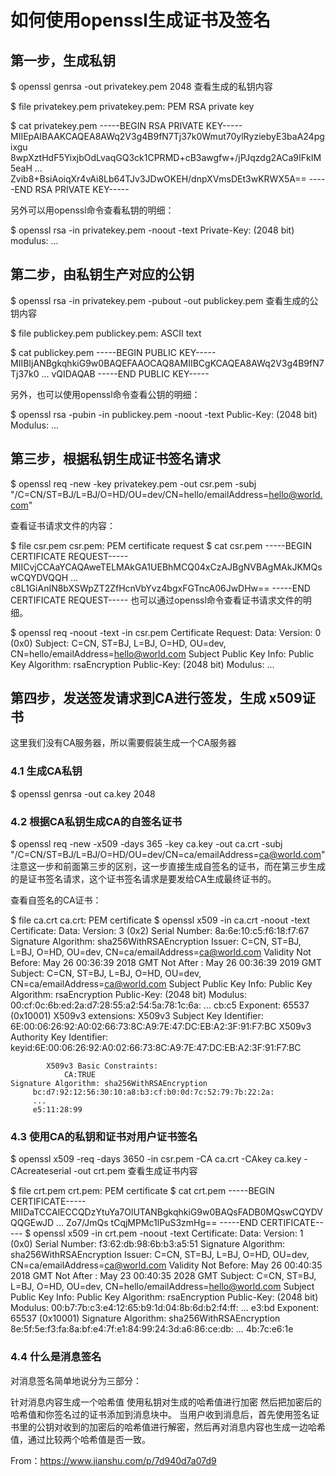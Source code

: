 # 如何使用openssl生成证书及签名

## 第一步，生成私钥

$ openssl genrsa -out privatekey.pem 2048
查看生成的私钥内容

$ file privatekey.pem 
privatekey.pem: PEM RSA private key

$ cat privatekey.pem
-----BEGIN RSA PRIVATE KEY-----
MIIEpAIBAAKCAQEA8AWq2V3g4B9fN7Tj37k0Wmut70ylRyziebyE3baA24pgixgu
8wpXztHdF5YixjbOdLvaqGQ3ck1CPRMD+cB3awgfw+/jPJqzdg2ACa9IFkIM5eaH
...
Zvib8+BsiAoiqXr4vAi8Lb64TJv3JDwOKEH/dnpXVmsDEt3wKRWX5A==
-----END RSA PRIVATE KEY-----

另外可以用openssl命令查看私钥的明细：

$ openssl rsa -in privatekey.pem -noout -text
Private-Key: (2048 bit)
modulus:
...

## 第二步，由私钥生产对应的公钥

$ openssl rsa -in privatekey.pem -pubout -out publickey.pem
查看生成的公钥内容

$ file publickey.pem 
publickey.pem: ASCII text

$ cat publickey.pem 
-----BEGIN PUBLIC KEY-----
MIIBIjANBgkqhkiG9w0BAQEFAAOCAQ8AMIIBCgKCAQEA8AWq2V3g4B9fN7Tj37k0
...
vQIDAQAB
-----END PUBLIC KEY-----

另外，也可以使用openssl命令查看公钥的明细：

$ openssl rsa -pubin -in publickey.pem -noout -text
Public-Key: (2048 bit)
Modulus:
...

## 第三步，根据私钥生成证书签名请求

$ openssl req -new -key privatekey.pem -out csr.pem -subj "/C=CN/ST=BJ/L=BJ/O=HD/OU=dev/CN=hello/emailAddress=hello@world.com"

查看证书请求文件的内容：

$ file csr.pem 
csr.pem: PEM certificate request
$ cat csr.pem 
-----BEGIN CERTIFICATE REQUEST-----
MIICvjCCAaYCAQAweTELMAkGA1UEBhMCQ04xCzAJBgNVBAgMAkJKMQswCQYDVQQH
...
c8L1GiAnIN8bXSWpZT2ZfHcnVbYvz4bgxFGTncA06JwDHw==
-----END CERTIFICATE REQUEST-----
也可以通过openssl命令查看证书请求文件的明细。

$ openssl req -noout -text -in csr.pem
Certificate Request:
    Data:
        Version: 0 (0x0)
        Subject: C=CN, ST=BJ, L=BJ, O=HD, OU=dev, CN=hello/emailAddress=hello@world.com
        Subject Public Key Info:
            Public Key Algorithm: rsaEncryption
                Public-Key: (2048 bit)
                Modulus:
                ...

## 第四步，发送签发请求到CA进行签发，生成 x509证书

这里我们没有CA服务器，所以需要假装生成一个CA服务器

### 4.1 生成CA私钥

$ openssl genrsa -out ca.key 2048

### 4.2 根据CA私钥生成CA的自签名证书

$ openssl req -new -x509 -days 365 -key ca.key -out ca.crt -subj "/C=CN/ST=BJ/L=BJ/O=HD/OU=dev/CN=ca/emailAddress=ca@world.com"
注意这一步和前面第三步的区别，这一步直接生成自签名的证书，而在第三步生成的是证书签名请求，这个证书签名请求是要发给CA生成最终证书的。

查看自签名的CA证书：

$ file ca.crt 
ca.crt: PEM certificate
$ openssl x509 -in ca.crt -noout -text   
Certificate:
    Data:
        Version: 3 (0x2)
        Serial Number:
            8a:6e:10:c5:f6:18:f7:67
    Signature Algorithm: sha256WithRSAEncryption
        Issuer: C=CN, ST=BJ, L=BJ, O=HD, OU=dev, CN=ca/emailAddress=ca@world.com
        Validity
            Not Before: May 26 00:36:39 2018 GMT
            Not After : May 26 00:36:39 2019 GMT
        Subject: C=CN, ST=BJ, L=BJ, O=HD, OU=dev, CN=ca/emailAddress=ca@world.com
        Subject Public Key Info:
            Public Key Algorithm: rsaEncryption
                Public-Key: (2048 bit)
                Modulus:
                    00:cf:0c:6b:ed:2a:d7:28:55:a2:54:5a:78:1c:6a:
                    ...
                    cb:c5
                Exponent: 65537 (0x10001)
        X509v3 extensions:
            X509v3 Subject Key Identifier: 
                6E:00:06:26:92:A0:02:66:73:8C:A9:7E:47:DC:EB:A2:3F:91:F7:BC
            X509v3 Authority Key Identifier: 
                keyid:6E:00:06:26:92:A0:02:66:73:8C:A9:7E:47:DC:EB:A2:3F:91:F7:BC

            X509v3 Basic Constraints: 
                CA:TRUE
    Signature Algorithm: sha256WithRSAEncryption
         bc:d7:92:12:56:30:10:a8:b3:cf:b0:0d:7c:52:79:7b:22:2a:
         ...
         e5:11:28:99
### 4.3 使用CA的私钥和证书对用户证书签名

$ openssl x509 -req -days 3650 -in csr.pem -CA ca.crt -CAkey ca.key -CAcreateserial -out crt.pem
查看生成证书内容

$ file crt.pem 
crt.pem: PEM certificate
$ cat crt.pem 
-----BEGIN CERTIFICATE-----
MIIDaTCCAlECCQDzYtuYa7OlUTANBgkqhkiG9w0BAQsFADB0MQswCQYDVQQGEwJD
...
Zo7/JmQs
tCqjMPMc1lPuS3zmHg==
-----END CERTIFICATE-----
$ openssl x509 -in crt.pem -noout -text
Certificate:
    Data:
        Version: 1 (0x0)
        Serial Number:
            f3:62:db:98:6b:b3:a5:51
    Signature Algorithm: sha256WithRSAEncryption
        Issuer: C=CN, ST=BJ, L=BJ, O=HD, OU=dev, CN=ca/emailAddress=ca@world.com
        Validity
            Not Before: May 26 00:40:35 2018 GMT
            Not After : May 23 00:40:35 2028 GMT
        Subject: C=CN, ST=BJ, L=BJ, O=HD, OU=dev, CN=hello/emailAddress=hello@world.com
        Subject Public Key Info:
            Public Key Algorithm: rsaEncryption
                Public-Key: (2048 bit)
                Modulus:
                    00:b7:7b:c3:e4:12:65:b9:1d:04:8b:6d:b2:f4:ff:
                    ...
                    e3:bd
                Exponent: 65537 (0x10001)
    Signature Algorithm: sha256WithRSAEncryption
         8e:5f:5e:f3:fa:8a:bf:e4:7f:e1:84:99:24:3d:a6:86:ce:db:
         ...
         4b:7c:e6:1e

### 4.4 什么是消息签名

对消息签名简单地说分为三部分：

针对消息内容生成一个哈希值
使用私钥对生成的哈希值进行加密
然后把加密后的哈希值和你签名过的证书添加到消息块中。
当用户收到消息后，首先使用签名证书里的公钥对收到的加密后的哈希值进行解密，然后再对消息内容也生成一边哈希值，通过比较两个哈希值是否一致。


From：https://www.jianshu.com/p/7d940d7a07d9
